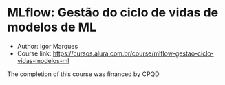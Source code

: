 # MLflow: Gestão do ciclo de vidas de modelos de ML

* Author: Igor Marques
* Course link: https://cursos.alura.com.br/course/mlflow-gestao-ciclo-vidas-modelos-ml

The completion of this course was financed by CPQD
